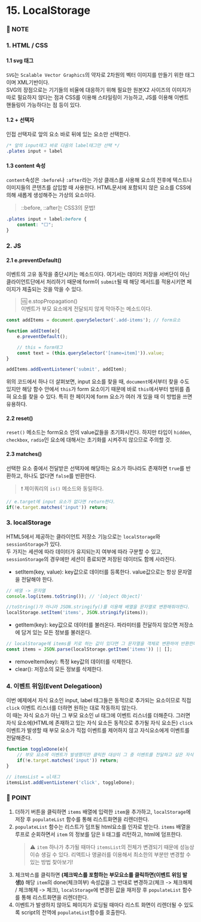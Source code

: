 # 15. LocalStorage


### :pencil: NOTE
### 1. HTML / CSS
#### 1.1 svg 태그 
`SVG`는 `Scalable Vector Graphics`의 약자로 2차원의 벡터 이미지를 만들기 위한 태그이며 XML기반이다.   
SVG의 장점으로는 기기들의 비율에 대응하기 위해 필요한 원본X2 사이즈의 이미지가 따로 필요하지 않다는 점과 CSS를 이용해 스타일링이 가능하고, JS를 이용해 이벤트 핸들링이 가능하다는 점 등이 있다. 


#### 1.2 + 선택자 
인접 선택자로 앞의 요소 바로 뒤에 있는 요소만 선택한다. 

```css
/* 앞의 input태그 바로 다음의 label태그만 선택 */
.plates input + label
```

#### 1.3 content 속성 
`content`속성은 `:before`나 `:after`라는 가상 클래스를 사용해 요소의 전후에 텍스트나 이미지들의 콘텐츠를 삽입할 때 사용한다. HTML문서에 포함되지 않은 요소를 CSS에 의해 새롭게 생성해주는 가상의 요소이다.    
> ::before, ::after는 CSS3의 문법!

```css
.plates input + label:before {
	content: "⬜️";
}
```


### 2. JS
#### 2.1 e.preventDefault()
이벤트의 고유 동작을 중단시키는 메소드이다. 
여기서는 데이터 저장을 서버단이 아닌 클라이언트단에서 처리하기 때문에 form이 `submit`될 때 해당 메서드를 적용시키면 페이지가 제출되는 것을 막을 수 있다. 
> 🆚 e.stopPropagation()   
> 이벤트가 부모 요소에게 전달되지 않게 막아주는 메소드이다. 

```javascript
const addItems = document.querySelector('.add-items'); // form요소

function addItem(e){
	e.preventDefault(); 

	// this = form태그 
	const text = (this.querySelector('[name=item]')).value;
}

addItems.addEventListener('submit', addItem);
```

위의 코드에서 하나 더 살펴보면, input 요소를 찾을 때, `document`에서부터 찾을 수도 있지만 해당 함수 안에서 `this`가 form 요소이기 때문에 바로 `this`에서부터 범위를 좁혀 요소를 찾을 수 있다. 특히 한 페이지에 form 요소가 여러 개 있을 때 이 방법을 쓰면 유용하다. 

#### 2.2 reset()
`reset()` 메소드는 form요소 안의 value값들을 초기화시킨다. 하지만 타입이 `hidden`, `checkbox`, `radio`인 요소에 대해서는 초기화를 시켜주지 않으므로 주의할 것. 


#### 2.3 matches()
선택한 요소 중에서 전달받은 선택자에 해당하는 요소가 하나라도 존재하면 `true`를 반환하고, 하나도 없다면  `false`를 반환한다.   
> ❗ 제이쿼리의 `is()` 메소드와 동일하다. 

```javascript
// e.target에 input 요소가 없다면 return한다. 
if(!e.target.matches('input')) return;
```



### 3. localStorage
HTML5에서 제공하는 클라이언트 저장소 기능으로는 `localStorage`와 `sessionStorage`가 있다.   
두 가지는 세션에 따라 데이터가 유지되는지 여부에 따라 구분할 수 있고, `sessionStorage`의 경우에만 세션이 종료되면 저장된 데이터도 함께 사라진다. 

- setItem(key, value): key값으로 데이터를 등록한다. value값으로는 항상 문자열을 전달해야 한다. 

```javascript
// 배열 -> 문자열
console.log(items.toString()); // '[object Object]'

//toString()가 아니라 JSON.stringify()를 이용해 배열을 문자열로 변환해줘야한다. 
localStorage.setItem('items', JSON.stringify(items)); 
```

- getItem(key): key값으로 데이터를 불러온다. 파라미터를 전달하지 않으면 저장소에 담겨 있는 모든 정보를 불러온다.

```javascript
// localStorage에 items를 키로 하는 값이 있다면 그 문자열을 객체로 변환하여 반환한다. (값이 없다면 빈 배열)
const items = JSON.parse(localStorage.getItem('items')) || [];
```

- removeItem(key): 특정 key값의 데이터를 삭제한다.
- clear(): 저장소의 모든 정보를 삭제한다. 



### 4. 이벤트 위임(Event Delegatioon)
이번 예제에서 자식 요소인 input, label 태그들은 동적으로 추가되는 요소이므로 직접 `click` 이벤트 리스너를 더하면 원하는 대로 작동하지 않는다.   
이 때는 자식 요소가 아닌 그 부모 요소인 ul 태그에 이벤트 리스너를 더해준다. 그러면 자식 요소에(HTML에 존재하고 있는 자식 요소든 동적으로 추가될 자식 요소든) `click` 이벤트가 발생할 때 부모 요소가 직접 이벤트를 제어하지 않고 자식요소에게 이벤트를 전달해준다. 

```javascript
function toggleDone(e){
	// 부모 요소에 이벤트가 발생했지만 클릭한 대상이 그 중 이벤트를 전달하고 싶은 자식 요소인지를 확인하는 조건을 걸어 이벤트를 전달한다. 
	if(!e.target.matches('input')) return;
}

// itemsList = ul태그
itemsList.addEventListener('click', toggleDone);
```



### 🐧 POINT
1. 더하기 버튼을 클릭하면 `items` 배열에 입력한 `item`을 추가하고, `localStorage`에 저장 후 `populateList` 함수를 통해 리스트화면을 리렌더한다. 
2. `populateList` 함수는 리스트가 덤프될 html요소를 인자로 받는다. `items` 배열을 루프로 순회하면서 `item` 의 정보를 담은 li 태그를 리턴하고, html에 덤프한다.   
   > ⚠ `item` 하나가 추가될 때마다 `itemsList`의 전체가 변경되기 때문에 성능상 이슈 생길 수 있다. 리액트나 앵귤러를 이용해서 최소한의 부분만 변경할 수 있는 방법 찾아보기!
3. 체크박스를 클릭하면 **(체크박스를 포함하는 부모요소를 클릭하면(이벤트 위임 발생))** 해당 `item`의 done(체크여부) 속성값을 그 반대로 변경하고(체크 -> 체크해제 / 체크해제 -> 체크), `localStorage`에 변경된 값을 재저장 후 `populateList` 함수를 통해 리스트화면을 리렌더한다. 
4. 이벤트가 발생하지 않아도 페이지가 로딩될 때마다 리스트 화면이 리렌더될 수 있도록 script의 전역에 `populateList`함수를 호출한다. 